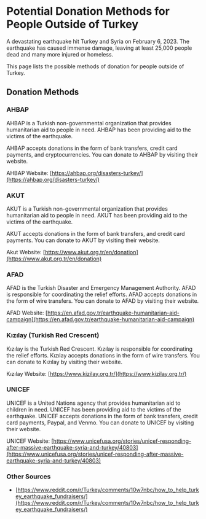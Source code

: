 # Potential Donation Methods for People Outside of Turkey

A devastating earthquake hit Turkey and Syria on February 6, 2023. The earthquake has caused immense damage, leaving at least 25,000 people dead and many more injured or homeless.

This page lists the possible methods of donation for people outside of Turkey.

## Donation Methods

### AHBAP

AHBAP is a Turkish non-governmental organization that provides humanitarian aid to people in need. AHBAP has been providing aid to the victims of the earthquake.

AHBAP accepts donations in the form of bank transfers, credit card payments, and cryptocurrencies. You can donate to AHBAP by visiting their website.

AHBAP Website: [https://ahbap.org/disasters-turkey/](https://ahbap.org/disasters-turkey/)

### AKUT

AKUT is a Turkish non-governmental organization that provides humanitarian aid to people in need. AKUT has been providing aid to the victims of the earthquake.

AKUT accepts donations in the form of bank transfers, and credit card payments. You can donate to AKUT by visiting their website.

Akut Website: [https://www.akut.org.tr/en/donation](https://www.akut.org.tr/en/donation)

### AFAD

AFAD is the Turkish Disaster and Emergency Management Authority. AFAD is responsible for coordinating the relief efforts. AFAD accepts donations in the form of wire transfers. You can donate to AFAD by visiting their website.

AFAD Website: [https://en.afad.gov.tr/earthquake-humanitarian-aid-campaign](https://en.afad.gov.tr/earthquake-humanitarian-aid-campaign)

### Kızılay (Turkish Red Crescent)

Kızılay is the Turkish Red Crescent. Kızılay is responsible for coordinating the relief efforts. Kızılay accepts donations in the form of wire transfers. You can donate to Kızılay by visiting their website.

Kızılay Website: [https://www.kizilay.org.tr/](https://www.kizilay.org.tr/)


### UNICEF

UNICEF is a United Nations agency that provides humanitarian aid to children in need. UNICEF has been providing aid to the victims of the earthquake. UNICEF accepts donations in the form of bank transfers, credit card payments, Paypal, and Venmo. You can donate to UNICEF by visiting their website.

UNICEF Website: [https://www.unicefusa.org/stories/unicef-responding-after-massive-earthquake-syria-and-turkey/40803](https://www.unicefusa.org/stories/unicef-responding-after-massive-earthquake-syria-and-turkey/40803)

### Other Sources

* [https://www.reddit.com/r/Turkey/comments/10w7nbc/how_to_help_turkey_earthquake_fundraisers/](https://www.reddit.com/r/Turkey/comments/10w7nbc/how_to_help_turkey_earthquake_fundraisers/)
